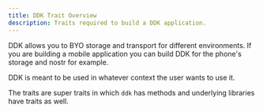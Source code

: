 ```yaml
---
title: DDK Trait Overview
description: Traits required to build a DDK application.
---
```


DDK allows you to BYO storage and transport for different environments. If you are building a mobile application you can build DDK for the phone's storage and nostr for example.

DDK is meant to be used in whatever context the user wants to use it.

The traits are super traits in which `ddk` has methods and underlying libraries have traits as well.